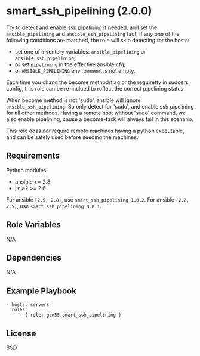 smart_ssh_pipelining (2.0.0)
================================

Try to detect and enable ssh pipelining if needed, and set the `ansible_pipelining` and
`ansible_ssh_pipelining` fact. If any one of the following conditions are matched, the role will
skip detecting for the hosts:
- set one of inventory variables: `ansible_pipelining` or `ansible_ssh_pipelining`;
- or set `pipelining` in the effective ansible.cfg;
- or `ANSIBLE_PIPELINING` environment is not empty.

Each time you chang the become method/flag or the requiretty in sudoers config,
this role can be re-inclued to reflect the correct pipelining status.

When become method is not 'sudo', ansible will ignore `ansible_ssh_pipelining`. So only detect for
'sudo', and enable ssh pipelining for all other methods. Having a remote host without 'sudo'
command, we also enable pipelining, cause a become-task will always fail in this scenario.

This role _does not_ require remote machines having a python executable, and can be safely used
before seeding the machines.

Requirements
------------

Python modules:
- ansible >= 2.8
- jinja2 >= 2.6

For ansible `[2.5, 2.8)`, use `smart_ssh_pipelining 1.0.2`.
For ansible `[2.2, 2.5)`, use `smart_ssh_pipelining 0.0.1`.

Role Variables
--------------

N/A

Dependencies
------------

N/A

Example Playbook
----------------

    - hosts: servers
      roles:
         - { role: gzm55.smart_ssh_pipelining }

License
-------

BSD
